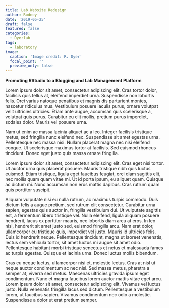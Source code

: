```yaml
---
title: Lab Website Redesign
author: Rodney
date: '2019-05-25'
draft: false
featured: false
categories:
  - Dyerlab
tags:
  - laboratory
image:
  caption: 'Image credit: R. Dyer'
  focal_point: ''
  preview_only: false
---
```


**Promoting RStudio to a Blogging and Lab Management Platform**

Lorem ipsum dolor sit amet, consectetur adipiscing elit. Cras tortor dolor, facilisis quis tellus at, eleifend imperdiet urna. Suspendisse non lobortis felis. Orci varius natoque penatibus et magnis dis parturient montes, nascetur ridiculus mus. Vestibulum posuere iaculis purus, ornare volutpat velit ultricies ultricies. Etiam ante augue, accumsan quis scelerisque a, volutpat quis purus. Curabitur eu elit mollis, pretium purus imperdiet, sodales dolor. Mauris vel posuere urna.

Nam ut enim ac massa lacinia aliquet ac a leo. Integer facilisis tristique metus, sed fringilla nunc eleifend nec. Suspendisse sit amet egestas urna. Pellentesque nec massa nisi. Nullam placerat magna nec nisi eleifend congue. Ut scelerisque maximus tortor at facilisis. Sed euismod rhoncus tincidunt. Donec eget justo quis massa ornare fringilla.

Lorem ipsum dolor sit amet, consectetur adipiscing elit. Cras eget nisi tortor. Ut auctor urna quis placerat posuere. Mauris tristique nibh quis luctus euismod. Etiam tristique, ligula eget faucibus feugiat, orci diam sagittis elit, nec mollis quam quam vitae mi. Ut id porta ipsum, eu aliquet quam. Quisque ac dictum mi. Nunc accumsan non eros mattis dapibus. Cras rutrum quam quis porttitor suscipit.

Aliquam vulputate nisi eu nulla rutrum, ac maximus turpis commodo. Duis dictum felis a augue pretium, sed rutrum elit consectetur. Curabitur urna sapien, egestas quis auctor in, fringilla vestibulum dui. Ut vulputate sagittis est, a fermentum libero tristique vel. Nulla eleifend, ligula aliquam posuere hendrerit, lacus ex porttitor mauris, nec lobortis diam arcu at eros. In leo nisl, hendrerit sit amet justo sed, euismod fringilla arcu. Nam erat dolor, ullamcorper eu tristique quis, imperdiet vel justo. Mauris id ultricies felis. Duis id hendrerit neque. Pellentesque tincidunt, magna ut laoreet venenatis, lectus sem vehicula tortor, sit amet luctus mi augue sit amet odio. Pellentesque habitant morbi tristique senectus et netus et malesuada fames ac turpis egestas. Quisque et lacinia urna. Donec luctus mollis bibendum.

Cras eu neque luctus, ullamcorper nisi et, molestie lectus. Cras at nisl ut neque auctor condimentum ac nec nisl. Sed massa metus, pharetra a semper at, viverra sed metus. Maecenas ultricies gravida ipsum eget condimentum. Nunc et magna faucibus lorem auctor mattis vitae eget arcu. Lorem ipsum dolor sit amet, consectetur adipiscing elit. Vivamus vel luctus justo. Nulla venenatis fringilla lacus sed dictum. Pellentesque a vestibulum lorem, ut faucibus sapien. Vivamus condimentum nec odio a molestie. Suspendisse a dolor ut erat pretium semper.